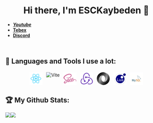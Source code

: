 <div align="center">
  <h1>Hi there, I'm ESCKaybeden 👋</h1>
</div>
  
- [**_Youtube_**](https://youtu.be/xs9HUHDtX_o)
- [**Tebex**](https://uzstore.tebex.io)
- [**Discord**](https://discord.gg/8zhnDMMfNk)

<br/>

## 🤔 Languages and Tools I use a lot:
<p align="center">
  <img height="40" style="vertical-align:top; margin:4px" alt="React" src="https://raw.githubusercontent.com/github/explore/80688e429a7d4ef2fca1e82350fe8e3517d3494d/topics/react/react.png"/>
  <img height="40" style="vertical-align:top; margin:4px" alt="Vite" src="https://vitejs.dev/logo.svg" />
  <img height="40" style="vertical-align:top; margin:4px" alt="Sass" src="https://raw.githubusercontent.com/github/explore/80688e429a7d4ef2fca1e82350fe8e3517d3494d/topics/sass/sass.png" />
  <img height="40" style="vertical-align:top; margin:4px" alt="Redux" src="https://raw.githubusercontent.com/github/explore/80688e429a7d4ef2fca1e82350fe8e3517d3494d/topics/redux/redux.png" />
  <img height="40" style="vertical-align:top; margin:4px" alt="Json" src="https://raw.githubusercontent.com/github/explore/80688e429a7d4ef2fca1e82350fe8e3517d3494d/topics/json/json.png" />
  <img height="40" style="vertical-align:top; margin:4px" alt="Lua" src="https://raw.githubusercontent.com/github/explore/80688e429a7d4ef2fca1e82350fe8e3517d3494d/topics/lua/lua.png" />
  <img height="40" style="vertical-align:top; margin:4px" alt="MySQL" src="https://raw.githubusercontent.com/github/explore/80688e429a7d4ef2fca1e82350fe8e3517d3494d/topics/mysql/mysql.png" />
  <br/>
</p>


  ## :trophy: My Github Stats:
<div>
  <a href="https://github-readme-stats.vercel.app/api?username=ESCKaybeden&theme=material-palenight">
    <img  align="left" src="https://github-readme-stats.vercel.app/api?username=ESCKaybeden&count_private=true&show_icons=true&theme=material-palenight" />
  </a>
  <a href="https://github-readme-stats.vercel.app/api/top-langs/?username=ESCKaybeden&hide=php&theme=material-palenight">
    <img align="left" src="https://github-readme-stats.vercel.app/api/top-langs/?username=ESCKaybeden&hide=php&theme=material-palenight" />
  </a>
</div>
